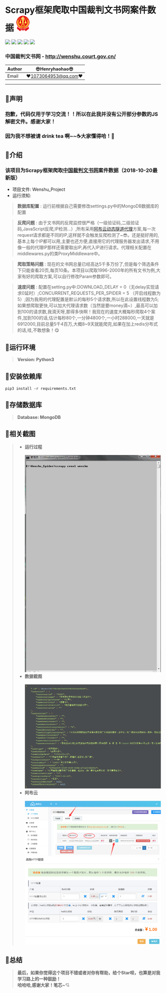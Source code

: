 Scrapy框架爬取中国裁判文书网案件数据 ![enter image description here](Pic/logo.png)
===========================
![](https://img.shields.io/badge/Python-3.6.3-green.svg) ![](https://img.shields.io/badge/Scrapy-1.5.0-green.svg) ![](https://img.shields.io/badge/requests-2.18.4-green.svg) ![](https://img.shields.io/badge/PyExecJS-1.5.1-green.svg) ![](https://img.shields.io/badge/pymongo-3.6.1-green.svg) 
### 中国裁判文书网 - http://wenshu.court.gov.cn/
|Author|:sunglasses:Henryhaohao:sunglasses:|
|---|---
|Email|:hearts:1073064953@qq.com:hearts:

      
****
## :dolphin:声明
### 抱歉，代码仅用于学习交流！！所以在此我并没有公开部分参数的JS解密文件。感谢大家！  
### 因为我不想被请 drink tea 啊~~:coffee:大家懂得哈！:eyes:
## :dolphin:介绍
### 该项目为Scrapy框架爬取[中国裁判文书网](http://wenshu.court.gov.cn/)案件数据（2018-10-20最新版）
- 项目文件: Wenshu_Project
- 运行须知: 
> **数据库配置** : 运行前根据自己需要修改settings.py中的MongoDB数据库的配置<br>

> **反爬问题** : 由于文书网的反爬监控很严格（一级验证码,二级验证码,JavaScript反爬,IP检测...）,所有采用[阿布云动态隧道代理](https://www.abuyun.com/)方案,每一次request请求都是不同的IP,这样就不会触发反爬检测了~:sunglasses:。还是挺好用的,基本上每个IP都可以用,主要也还方便,直接用它的代理服务器发出请求,不用像一般的代理IP那样还需要取出IP,再代入IP进行请求。代理相关配置在middlewares.py的类ProxyMiddleware中。<br>

> **爬取策略问题** : 现在的文书网总量已经高达5千多万份了,但是每个筛选条件下只能查看20页,每页10条。本项目以爬取1996-2000年的所有文书为例,大家有好的爬取方案,可以自行修改Param参数即可。<br>
 
> **速度问题** : 配置在setting.py中:DOWNLOAD_DELAY = 0（无delay实现请求0延时）;CONCURRENT_REQUESTS_PER_SPIDER = 5 （开启线程数为5）;因为我用的代理配置是默认的每秒5个请求数,所以在此设置线程数为5;如果想爬取更快,可以加大代理请求数（当然是要money滴~）,最高可以加到100的请求数,我滴天呀,那得多快啊！我现在的速度大概每秒爬取4个案件,加到100的话,估计每秒80个,一分钟4800个,一小时288000,一天就是6912000,目前总量5千4百万,大概8~9天就能爬完,如果在加上redis分布式的话,哇,不敢想象！:yum:
## :dolphin:运行环境
> **Version: Python3**
## :dolphin:安装依赖库 
```
pip3 install -r requirements.txt
```
## :dolphin:存储数据库
> **Database: MongoDB**
## :dolphin:**相关截图**
> - **运行过程**<br><br>
![enter image description here](Pic/run.gif)
> - **数据截图**<br><br>
![enter image description here](Pic/data.png)
> - **阿布云**<br><br>
![enter image description here](Pic/abuyun.png)
![enter image description here](Pic/abuyun_1.png)
## :dolphin:**总结**
> **最后，如果你觉得这个项目不错或者对你有帮助，给个Star呗，也算是对我学习路上的一种鼓励！<br>
 哈哈哈,感谢大家！笔芯~**:cupid:



